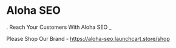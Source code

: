 # Aloha SEO
.
Reach Your Customers With Aloha SEO
_

Please Shop Our Brand - https://aloha-seo.launchcart.store/shop
